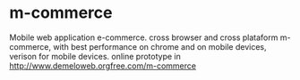 # m-commerce
Mobile web application e-commerce. cross browser and cross plataform m-commerce, with best performance on chrome and on mobile devices, verison for mobile devices.
 online prototype in http://www.demeloweb.orgfree.com/m-commerce
